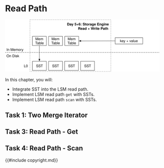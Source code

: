 # Read Path

![Chapter Overview](./lsm-tutorial/week1-05-overview.svg)

In this chapter, you will:

* Integrate SST into the LSM read path.
* Implement LSM read path `get` with SSTs.
* Implement LSM read path `scan` with SSTs.

## Task 1: Two Merge Iterator

## Task 3: Read Path - Get

## Task 4: Read Path - Scan

{{#include copyright.md}}
